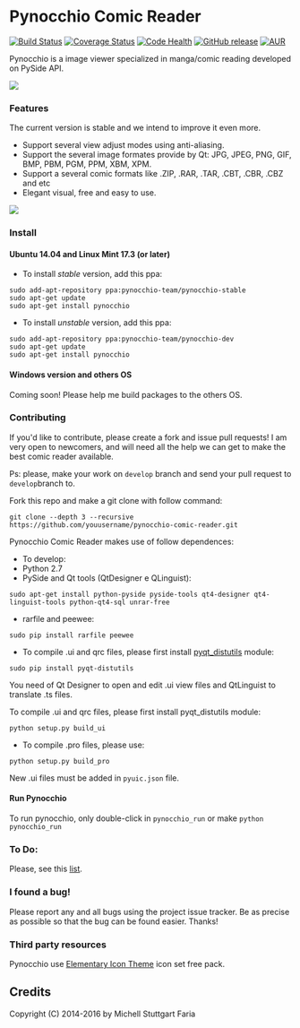 Pynocchio Comic Reader
==================
[![Build Status](https://travis-ci.org/mstuttgart/pynocchio-comic-reader.svg?branch=master)](https://travis-ci.org/mstuttgart/pynocchio-comic-reader)
[![Coverage Status](https://coveralls.io/repos/github/mstuttgart/pynocchio-comic-reader/badge.svg?branch=master)](https://coveralls.io/github/mstuttgart/pynocchio-comic-reader?branch=master)
[![Code Health](https://landscape.io/github/mstuttgart/pynocchio-comic-reader/master/landscape.svg?style=flat)](https://landscape.io/github/mstuttgart/pynocchio-comic-reader/master)
[![GitHub release](https://img.shields.io/github/release/pynocchio/pynocchio-comic-reader.svg?maxAge=2592000?style=plastic)](https://github.com/pynocchio/pynocchio-comic-reader)
[![AUR](https://img.shields.io/aur/license/yaourt.svg?maxAge=2592000?style=plastic)](https://pt.wikipedia.org/wiki/GNU_General_Public_License)

Pynocchio is a image viewer specialized in manga/comic reading developed on 
PySide API.

![](https://lh3.googleusercontent.com/-p0TtjyX-GgM/VwwYhAAUjrI/AAAAAAAAF04/_JSom_IMmasZfnRn4EPhxKejjj_9aHzYwCCo/s1152-Ic42/snapshot11.png)

### Features

The current version is stable and we intend to improve it even more.

* Support several view adjust modes using anti-aliasing.
* Support the several image formates provide by Qt: JPG, JPEG, PNG, GIF, BMP, PBM, PGM, PPM, XBM, XPM.
* Support a several comic formats like .ZIP, .RAR, .TAR, .CBT, .CBR, .CBZ and etc
* Elegant visual, free and easy to use.

![](https://lh3.googleusercontent.com/-pedd53CIEtc/VwwYg1TpnoI/AAAAAAAAF04/gOJWtN5XZwYwQT_IBwYQEk-sYhqrw_owgCCo/s1152-Ic42/snapshot12.png)

### Install

#### Ubuntu 14.04 and Linux Mint 17.3 (or later)

* To install *stable* version, add this ppa:

```
sudo add-apt-repository ppa:pynocchio-team/pynocchio-stable
sudo apt-get update
sudo apt-get install pynocchio
``` 

* To install *unstable* version, add this ppa:

```
sudo add-apt-repository ppa:pynocchio-team/pynocchio-dev
sudo apt-get update
sudo apt-get install pynocchio
``` 

#### Windows version and others OS

Coming soon! Please help me build packages to the others OS.

### Contributing

If you'd like to contribute, please create a fork and issue pull requests! I am
very open to newcomers, and will need all the help we can get to make the best
comic reader available.

Ps: please, make your work on `develop` branch and send your pull request to `develop`branch to.

Fork this repo and make a git clone with follow command:

```
git clone --depth 3 --recursive https://github.com/youusername/pynocchio-comic-reader.git
```

Pynocchio Comic Reader makes use of follow dependences:

* To develop:
* Python 2.7
* PySide and Qt tools (QtDesigner e QLinguist):

```
sudo apt-get install python-pyside pyside-tools qt4-designer qt4-linguist-tools python-qt4-sql unrar-free
```

* rarfile and peewee: 

```
sudo pip install rarfile peewee
```

* To compile .ui and qrc files, please first install [pyqt_distutils](https://github.com/ColinDuquesnoy/pyqt_distutils) module:

```
sudo pip install pyqt-distutils
```

You need of Qt Designer to open and edit .ui view files and QtLinguist to 
translate .ts files.

To compile .ui and qrc files, please first install pyqt_distutils module:

```
python setup.py build_ui
```
 
* To compile .pro files, please use:

```
python setup.py build_pro
```

New .ui files must be added in `pyuic.json` file.

#### Run Pynocchio
 To run pynocchio, only double-click in `pynocchio_run` or make `python pynocchio_run`

### To Do:

Please, see this [list](https://github.com/mstuttgart/pynocchio-comic-reader/issues/21).

### I found a bug!

Please report any and all bugs using the project issue
tracker. Be as precise as possible so that the bug can be found easier. Thanks!

### Third party resources

Pynocchio use [Elementary Icon Theme](https://github.com/opengraphix/elementary3-icon-theme) icon set free pack.

## Credits

Copyright (C) 2014-2016 by Michell Stuttgart Faria
